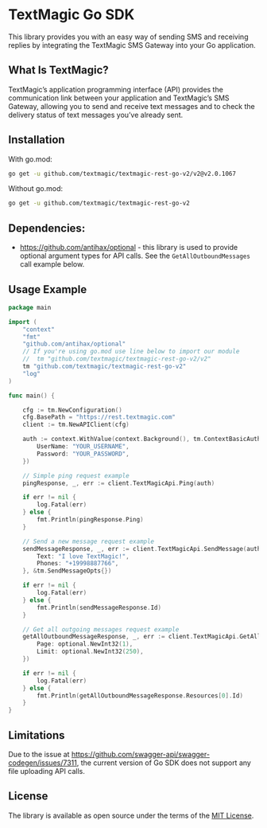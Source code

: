 [comment]: <> (HEAD)
# TextMagic Go SDK

This library provides you with an easy way of sending SMS and receiving replies by integrating the TextMagic SMS Gateway into your Go application.

## What Is TextMagic?
TextMagic’s application programming interface (API) provides the communication link between your application and TextMagic’s SMS Gateway, allowing you to send and receive text messages and to check the delivery status of text messages you’ve already sent.

[comment]: <> (/HEAD)
## Installation

With go.mod:
```bash
go get -u github.com/textmagic/textmagic-rest-go-v2/v2@v2.0.1067
```

Without go.mod:
```bash
go get -u github.com/textmagic/textmagic-rest-go-v2
```

## Dependencies:

- https://github.com/antihax/optional - this library is used to provide optional argument types for API calls. See the `GetAllOutboundMessages` call example below.

## Usage Example

```go
package main

import (
    "context"
    "fmt"
    "github.com/antihax/optional"
    // If you're using go.mod use line below to import our module
    // 	tm "github.com/textmagic/textmagic-rest-go-v2/v2"
    tm "github.com/textmagic/textmagic-rest-go-v2"
    "log"
)

func main() {

    cfg := tm.NewConfiguration()
    cfg.BasePath = "https://rest.textmagic.com"
    client := tm.NewAPIClient(cfg)

    auth := context.WithValue(context.Background(), tm.ContextBasicAuth, tm.BasicAuth{
        UserName: "YOUR_USERNAME",
        Password: "YOUR_PASSWORD",
    })

    // Simple ping request example
    pingResponse, _, err := client.TextMagicApi.Ping(auth)

    if err != nil {
        log.Fatal(err)
    } else {
        fmt.Println(pingResponse.Ping)
    }

    // Send a new message request example
    sendMessageResponse, _, err := client.TextMagicApi.SendMessage(auth, tm.SendMessageInputObject{
        Text: "I love TextMagic!",
        Phones: "+19998887766",
    }, &tm.SendMessageOpts{})

    if err != nil {
        log.Fatal(err)
    } else {
        fmt.Println(sendMessageResponse.Id)
    }

    // Get all outgoing messages request example
    getAllOutboundMessageResponse, _, err := client.TextMagicApi.GetAllOutboundMessages(auth, &tm.GetAllOutboundMessagesOpts{
        Page: optional.NewInt32(1),
        Limit: optional.NewInt32(250),
    })

    if err != nil {
        log.Fatal(err)
    } else {
        fmt.Println(getAllOutboundMessageResponse.Resources[0].Id)
    }
}
```

## Limitations
Due to the issue at https://github.com/swagger-api/swagger-codegen/issues/7311, the current version of Go SDK does not support any file uploading API calls.

[comment]: <> (FOOTER)
## License
The library is available as open source under the terms of the [MIT License](http://opensource.org/licenses/MIT).

[comment]: <> (/FOOTER)